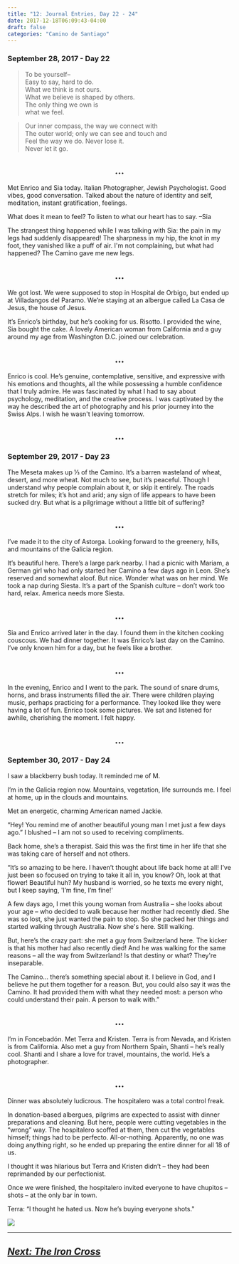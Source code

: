 ```yaml
---
title: "12: Journal Entries, Day 22 - 24"
date: 2017-12-18T06:09:43-04:00
draft: false
categories: "Camino de Santiago"
---
```


### September 28, 2017 - Day 22
>To be yourself–<br>
>Easy to say, hard to do.<br>
>What we think is not ours.<br>
>What we believe is shaped by others.<br>
>The only thing we own is<br>
>what we feel.

>Our inner compass, the way we connect with<br>
>The outer world; only we can see and touch and<br>
>Feel the way we do. Never lose it.<br>
>Never let it go.

## <center>...</center>

Met Enrico and Sia today. Italian Photographer, Jewish Psychologist. Good vibes, good conversation. Talked about the nature of identity and self, meditation, instant gratification, feelings.

What does it mean to feel? To listen to what our heart has to say. –Sia

The strangest thing happened while I was talking with Sia: the pain in my legs had suddenly disappeared! The sharpness in my hip, the knot in my foot, they vanished like a puff of air. I'm not complaining, but what had happened? The Camino gave me new legs.
## <center>...</center>

We got lost. We were supposed to stop in Hospital de Orbigo, but ended up at Villadangos del Paramo. We’re staying at an albergue called La Casa de Jesus, the house of Jesus.

It’s Enrico’s birthday, but he’s cooking for us. Risotto. I provided the wine, Sia bought the cake. A lovely American woman from California and a guy around my age from Washington D.C. joined our celebration.
## <center>...</center>

Enrico is cool. He’s genuine, contemplative, sensitive, and expressive with his emotions and thoughts, all the while possessing a humble confidence that I truly admire. He was fascinated by what I had to say about psychology, meditation, and the creative process. I was captivated by the way he described the art of photography and his prior journey into the Swiss Alps. I wish he wasn't leaving tomorrow.
## <center>...</center>

### September 29, 2017 - Day 23
The Meseta makes up ⅓ of the Camino. It’s a barren wasteland of wheat, desert, and more wheat. Not much to see, but it’s peaceful. Though I understand why people complain about it, or skip it entirely. The roads stretch for miles; it’s hot and arid; any sign of life appears to have been sucked dry. But what is a pilgrimage without a little bit of suffering?
## <center>...</center>

I’ve made it to the city of Astorga. Looking forward to the greenery, hills, and mountains of the Galicia region.

It’s beautiful here. There’s a large park nearby. I had a picnic with Mariam, a German girl who had only started her Camino a few days ago in Leon. She’s reserved and somewhat aloof. But nice. Wonder what was on her mind. We took a nap during Siesta. It’s a part of the Spanish culture – don’t work too hard, relax. America needs more Siesta.
## <center>...</center>

Sia and Enrico arrived later in the day. I found them in the kitchen cooking couscous. We had dinner together. It was Enrico’s last day on the Camino. I’ve only known him for a day, but he feels like a brother.
## <center>...</center>

In the evening, Enrico and I went to the park. The sound of snare drums, horns, and brass instruments filled the air. There were children playing music, perhaps practicing for a performance. They looked like they were having a lot of fun. Enrico took some pictures. We sat and listened for awhile, cherishing the moment. I felt happy.
## <center>...</center>

### September 30, 2017 - Day 24
I saw a blackberry bush today. It reminded me of M.

I’m in the Galicia region now. Mountains, vegetation, life surrounds me. I feel at home, up in the clouds and mountains.

Met an energetic, charming American named Jackie.

“Hey! You remind me of another beautiful young man I met just a few days ago.” I blushed – I am not so used to receiving compliments.

Back home, she’s a therapist. Said this was the first time in her life that she was taking care of herself and not others.

“It’s so amazing to be here. I haven’t thought about life back home at all! I’ve just been so focused on trying to take it all in, you know? Oh, look at that flower! Beautiful huh? My husband is worried, so he texts me every night, but I keep saying, 'I’m fine, I’m fine!'

A few days ago, I met this young woman from Australia – she looks about your age – who decided to walk because her mother had recently died. She was so lost, she just wanted the pain to stop. So she packed her things and started walking through Australia. Now she's here. Still walking.

But, here’s the crazy part: she met a guy from Switzerland here. The kicker is that his mother had also recently died! And he was walking for the same reasons – all the way from Switzerland! Is that destiny or what? They're inseparable.

The Camino… there’s something special about it. I believe in God, and I believe he put them together for a reason. But, you could also say it was the Camino. It had provided them with what they needed most: a person who could understand their pain. A person to walk with.”
## <center>...</center>

I’m in Foncebadón. Met Terra and Kristen. Terra is from Nevada, and Kristen is from California. Also met a guy from Northern Spain, Shanti – he’s really cool. Shanti and I share a love for travel, mountains, the world. He’s a photographer.
## <center>...</center>

Dinner was absolutely ludicrous. The hospitalero was a total control freak.

In donation-based albergues, pilgrims are expected to assist with dinner preparations and cleaning. But here, people were cutting vegetables in the “wrong” way. The hospitalero scoffed at them, then cut the vegetables himself; things had to be perfecto. All-or-nothing. Apparently, no one was doing anything right, so he ended up preparing the entire dinner for all 18 of us.

I thought it was hilarious but Terra and Kristen didn’t – they had been reprimanded by our perfectionist.

Once we were finished, the hospitalero invited everyone to have chupitos – shots – at the only bar in town.

Terra: “I thought he hated us. Now he’s buying everyone shots."

![](/../images/shots.jpg)

---

## _[Next: The Iron Cross](https://caminodesantiago.netlify.com/posts/ironcross/)_